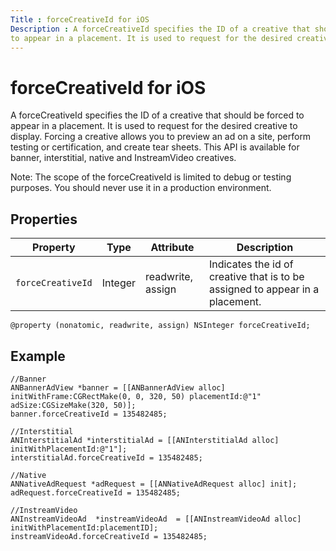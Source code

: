 ```yaml
---
Title : forceCreativeId for iOS
Description : A forceCreativeId specifies the ID of a creative that should be forced
to appear in a placement. It is used to request for the desired creative
---
```



# forceCreativeId for iOS



A forceCreativeId specifies the ID of a creative that should be forced
to appear in a placement. It is used to request for the desired creative
to display. Forcing a creative allows you to preview an ad on a site,
perform testing or certification, and create tear sheets. This API is
available for banner, interstitial, native and InstreamVideo creatives.



Note: The scope of the forceCreativeId
is limited to debug or testing purposes. You should never use it in a
production environment. 





## Properties

<table class="table">
<thead class="thead">
<tr class="header row">
<th id="ID-00002ca7__entry__1" class="entry">Property</th>
<th id="ID-00002ca7__entry__2" class="entry">Type</th>
<th id="ID-00002ca7__entry__3" class="entry">Attribute</th>
<th id="ID-00002ca7__entry__4" class="entry">Description</th>
</tr>
</thead>
<tbody class="tbody">
<tr class="odd row">
<td class="entry" headers="ID-00002ca7__entry__1"><code
class="ph codeph">forceCreativeId</code></td>
<td class="entry" headers="ID-00002ca7__entry__2">Integer</td>
<td class="entry" headers="ID-00002ca7__entry__3">readwrite, assign</td>
<td class="entry" headers="ID-00002ca7__entry__4">Indicates the id of
creative that is to be assigned to appear in a placement.</td>
</tr>
</tbody>
</table>

``` pre
@property (nonatomic, readwrite, assign) NSInteger forceCreativeId;
```





## Example

``` pre
//Banner
ANBannerAdView *banner = [[ANBannerAdView alloc] initWithFrame:CGRectMake(0, 0, 320, 50) placementId:@"1" adSize:CGSizeMake(320, 50)];
banner.forceCreativeId = 135482485;
 
//Interstitial
ANInterstitialAd *interstitialAd = [[ANInterstitialAd alloc] initWithPlacementId:@"1"];
interstitialAd.forceCreativeId = 135482485;
 
//Native
ANNativeAdRequest *adRequest = [[ANNativeAdRequest alloc] init];
adRequest.forceCreativeId = 135482485;
 
//InstreamVideo
ANInstreamVideoAd  *instreamVideoAd  = [[ANInstreamVideoAd alloc] initWithPlacementId:placementID];
instreamVideoAd.forceCreativeId = 135482485; 
```






